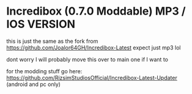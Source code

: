 # Incredibox (0.7.0 Moddable) MP3 / IOS VERSION
this is just the same as the fork from https://github.com/Joalor64GH/Incredibox-Latest expect just mp3 lol

dont worry I will probably move this over to main one if I want to

for the modding stuff go here: https://github.com/RizsimStudiosOfficial/Incredibox-Latest-Updater (android and pc only)

